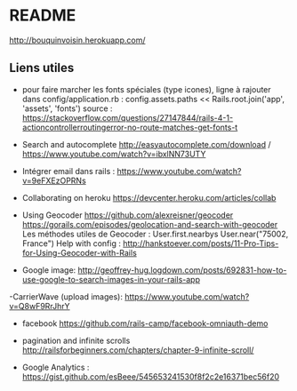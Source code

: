 # README

http://bouquinvoisin.herokuapp.com/


## Liens utiles
- pour faire marcher les fonts spéciales (type icones), ligne à rajouter dans config/application.rb :
config.assets.paths << Rails.root.join('app', 'assets', 'fonts')
source : https://stackoverflow.com/questions/27147844/rails-4-1-actioncontrollerroutingerror-no-route-matches-get-fonts-t
- Search and autocomplete http://easyautocomplete.com/download / 
https://www.youtube.com/watch?v=ibxlNN73UTY

- Intégrer email dans rails : 
https://www.youtube.com/watch?v=9eFXEzOPRNs

- Collaborating on heroku 
https://devcenter.heroku.com/articles/collab


- Using Geocoder
https://github.com/alexreisner/geocoder
https://gorails.com/episodes/geolocation-and-search-with-geocoder
 Les méthodes utiles de Geocoder : User.first.nearbys
 User.near("75002, France")
Help with config : http://hankstoever.com/posts/11-Pro-Tips-for-Using-Geocoder-with-Rails

- Google image: 
http://geoffrey-hug.logdown.com/posts/692831-how-to-use-google-to-search-images-in-your-rails-app

-CarrierWave (upload images): 
https://www.youtube.com/watch?v=Q8wF9RrJhrY

- facebook
https://github.com/rails-camp/facebook-omniauth-demo

- pagination and infinite scrolls
http://railsforbeginners.com/chapters/chapter-9-infinite-scroll/

- Google Analytics :
https://gist.github.com/esBeee/545653241530f8f2c2e16371bec56f20